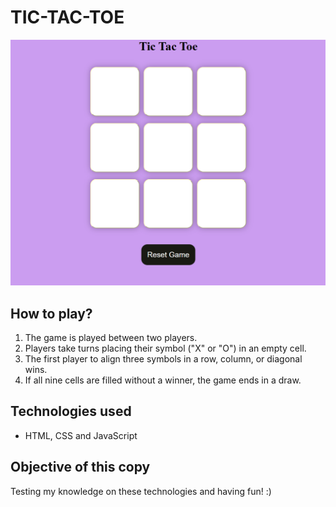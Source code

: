 #                                         TIC-TAC-TOE

![.](tictactoeimage.png)

## How to play?
1. The game is played between two players.
2. Players take turns placing their symbol ("X" or "O") in an empty cell.
3. The first player to align three symbols in a row, column, or diagonal wins.
4. If all nine cells are filled without a winner, the game ends in a draw.

## Technologies used
- HTML, CSS and JavaScript

## Objective of this copy
Testing my knowledge on these technologies and having fun! :)
